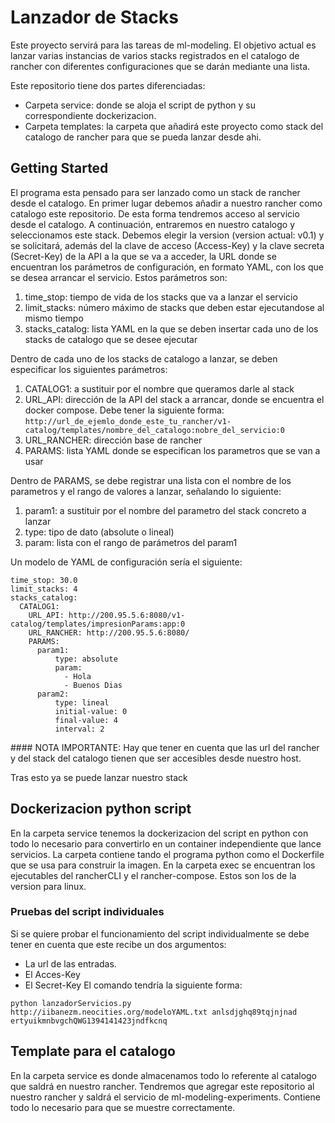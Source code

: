 <!-- README FO GIT HUB TODO: Actualizar para kubernetes TODO: Translate to english -->
# Lanzador de Stacks

Este proyecto servirá para las tareas de ml-modeling. El objetivo actual es lanzar varias instancias de varios stacks registrados en el catalogo de rancher con diferentes configuraciones que se darán mediante una lista.

Este repositorio tiene dos partes diferenciadas:
* Carpeta service: donde se aloja el script de python y su correspondiente dockerizacion.
* Carpeta templates: la carpeta que añadirá este proyecto como stack del catalogo de rancher para que se pueda lanzar desde ahi.


## Getting Started

El programa esta pensado para ser lanzado como un stack de rancher desde el catalogo.
En primer lugar debemos añadir a nuestro rancher como catalogo este repositorio. De esta forma tendremos acceso al servicio desde el catalogo.
A continuación, entraremos en nuestro catalogo y seleccionamos este stack. Debemos elegir la version (version actual: v0.1) y se solicitará, además del la clave de acceso (Access-Key) y la clave secreta (Secret-Key) de la API a la que se va a acceder, la URL donde se encuentran los parámetros de configuración, en formato YAML, con los que se desea arrancar el servicio. Estos parámetros son:

1. time_stop: tiempo de vida de los stacks que va a lanzar el servicio
2. limit_stacks: número máximo de stacks que deben estar ejecutandose al mismo tiempo
3. stacks_catalog: lista YAML en la que se deben insertar cada uno de los stacks de catalogo que se desee ejecutar

Dentro de cada uno de los stacks de catalogo a lanzar, se deben especificar los siguientes parámetros:

1. CATALOG1: a sustituir por el nombre que queramos darle al stack
2. URL_API: dirección de la API del stack a arrancar, donde se encuentra el docker compose. Debe tener la siguiente forma: `http://url_de_ejemlo_donde_este_tu_rancher/v1-catalog/templates/nombre_del_catalogo:nobre_del_servicio:0`
3. URL_RANCHER: dirección base de rancher
4. PARAMS: lista YAML donde se especifican los parametros que se van a usar

Dentro de PARAMS, se debe registrar una lista con el nombre de los parametros y el rango de valores a lanzar, señalando lo siguiente:

1. param1: a sustituir por el nombre del parametro del stack concreto a lanzar
2. type: tipo de dato (absolute o lineal)
3. param: lista con el rango de parámetros del param1

Un modelo de YAML de configuración sería el siguiente:

	time_stop: 30.0
	limit_stacks: 4
	stacks_catalog:
	  CATALOG1:
	    URL_API: http://200.95.5.6:8080/v1-catalog/templates/impresionParams:app:0
	    URL_RANCHER: http://200.95.5.6:8080/
	    PARAMS:
	      param1:
	          type: absolute
	          param:
	            - Hola
	            - Buenos Dias
	      param2:
	          type: lineal
	          initial-value: 0
	          final-value: 4
	          interval: 2


#### NOTA IMPORTANTE: Hay que tener en cuenta que las url del rancher y del stack del catalogo tienen que ser accesibles desde nuestro host.

Tras esto ya se puede lanzar nuestro stack

## Dockerizacion python script

En la carpeta service tenemos la dockerizacion del script en python con todo lo necesario para convertirlo en un container independiente que lance servicios. La carpeta contiene tando el programa python como el Dockerfile que se usa para construir la imagen. En la carpeta exec se encuentran los ejecutables del rancherCLI y el rancher-compose. Estos son los de la version para linux.

### Pruebas del script individuales

Si se quiere probar el funcionamiento del script individualmente se debe tener en cuenta que este recibe un dos argumentos:
* La url de las entradas.
* El Acces-Key
* El Secret-Key
El comando tendría la siguiente forma:

```
python lanzadorServicios.py http://iibanezm.neocities.org/modeloYAML.txt anlsdjghq89tqjnjnad ertyuikmnbvgchQWG1394141423jndfkcnq
```

## Template para el catalogo

En la carpeta service es donde almacenamos todo lo referente al catalogo que saldrá en nuestro rancher. Tendremos que agregar este repositorio al nuestro rancher y saldrá el servicio de ml-modeling-experiments. Contiene todo lo necesario para que se muestre correctamente.

